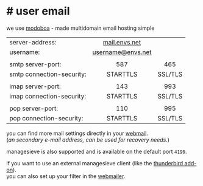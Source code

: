 # # user email
we use [modoboa](https://modoboa.org/) - made multidomain email hosting simple

|  |  |  |
| ------------------------- |:---:|:---:|
| server-address:           | [mail.envs.net](https://mail.envs.net/) |  |
| username:                 | username@envs.net |  |
|  |  |
| smtp server-port:         | 587 | 465 |
| smtp connection-security: | STARTTLS | SSL/TLS |
|  |  |
| imap server-port:         | 143 | 993 |
| imap connection-security: | STARTTLS | SSL/TLS |
|  |  |
| pop server-port:          | 110 | 995 |
| pop connection-security:  | STARTTLS | SSL/TLS |

you can find more mail settings directly in your [webmail](https://mail.envs.net/user/#profile/).<br />
(*an secondary e-mail address, can be used for recovery needs.*)

managesieve is also supported and is available on the default port `4190`.

if you want to use an external managesieve client (like the [thunderbird add-on](https://github.com/thsmi/sieve)).<br />
you can also set up your filter in the [webmailer](https://mail.envs.net/sfilters/).

